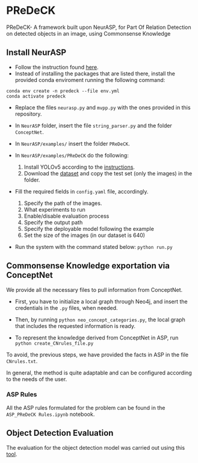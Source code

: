 # PReDeCK
PReDeCK- A framework built upon NeurASP, for Part Of Relation Detection on detected objects in an image, using Commonsense Knowledge 
<br>
## Install NeurASP
* Follow the instruction found [here](https://github.com/azreasoners/NeurASP/tree/master).
* Instead of installing the packages that are listed there, install the provided conda enviroment running the following command:
```
conda env create -n predeck --file env.yml
conda activate predeck
```
* Replace the files ```neurasp.py``` and ```mvpp.py``` with the ones provided in this repository. 

* In ```NeurASP``` folder, insert the file ```string_parser.py``` and the folder ```ConceptNet```.

* In ```NeurASP/examples/```  insert the folder ```PReDeCK```.

* In ```NeurASP/examples/PReDeCK``` do the following:
  1. Install YOLOv5 according to the [instructions](https://github.com/ultralytics/yolov5).
  2. Download the [dataset](https://universe.roboflow.com/pascalpart/pascal-part-fquij) and copy the test set (only the images) in the folder.

* Fill the required fields in  ```config.yaml``` file, accordingly. 
  1. Specify the path of the images.
  2. What experiments to run
  3. Enable/disable evaluation process
  4. Specify the output path
  5. Specify the deployable model following the example
  6. Set the size of the images (in our dataset is 640)


* Run the system with the command stated below:
```python run.py```

## Commonsense Knowledge exportation via ConceptNet

We provide all the necessary files to pull information from ConceptNet. 

* First, you have to initialize a local graph through Neo4j, and insert the credentials in the ```.py``` files, when needed.

* Then, by running ```python neo_concept_categories.py```, the local graph that includes the requested information is ready.

* To represent the knowledge derived from ConceptNet in ASP, run ```python create_CNrules_file.py```

To avoid, the previous steps, we have provided the facts in ASP in the file ```CNrules.txt```.

In general, the method is quite adaptable and can be configured according to the needs of the user.

### ASP Rules

All the ASP rules formulated for the problem can be found in the ```ASP_PReDeCK Rules.ipynb``` notebook.

## Object Detection Evaluation

The evaluation for the object detection model was carried out using this [tool](https://github.com/rafaelpadilla/review_object_detection_metrics).
